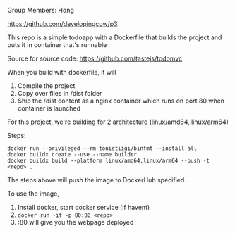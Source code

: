 Group Members: Hong

https://github.com/developingcow/p3

This repo is a simple todoapp with a Dockerfile that builds the project and puts it in container that's runnable

Source for source code: https://github.com/tastejs/todomvc

When you build with dockerfile, it will
1. Compile the project
2. Copy over files in /dist folder
3. Ship the /dist content as a nginx container which runs on port 80 when container is launched
   
For this project, we're building for 2 architecture (linux/amd64, linux/arm64)

Steps:
```
docker run --privileged --rm tonistiigi/binfmt --install all
docker buildx create --use --name builder
docker buildx build --platform linux/amd64,linux/arm64 --push -t <repo> .
```

The steps above will push the image to DockerHub <repo> specified.

To use the image,

1. Install docker, start docker service (if havent)
2. `docker run -it -p 80:80 <repo>`
3. <host-ip>:80 will give you the webpage deployed

